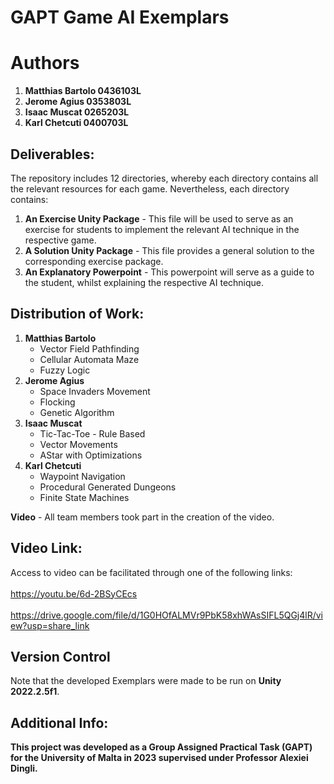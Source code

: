 # GAPT Game AI Exemplars
 
# Authors
1. **Matthias Bartolo 0436103L**
2. **Jerome Agius 0353803L**
3. **Isaac Muscat 0265203L**
4. **Karl Chetcuti 0400703L**

## Deliverables:
The repository includes 12 directories, whereby each directory contains all the relevant resources for each game. Nevertheless, each directory contains:<br />
1. **An Exercise Unity Package** - This file will be used to serve as an exercise for students to implement the relevant AI technique in the respective game. <br />
2. **A Solution Unity Package** - This file provides a general solution to the corresponding exercise package.<br />
3. **An Explanatory Powerpoint** - This powerpoint will serve as a guide to the student, whilst explaining the respective AI technique.<br />
 
## Distribution of Work:
1. **Matthias Bartolo**
   - Vector Field Pathfinding
   - Cellular Automata Maze
   - Fuzzy Logic
2. **Jerome Agius**
   - Space Invaders Movement
   - Flocking
   - Genetic Algorithm
3. **Isaac Muscat**
   - Tic-Tac-Toe - Rule Based
   - Vector Movements
   - AStar with Optimizations
4. **Karl Chetcuti**
   - Waypoint Navigation
   - Procedural Generated Dungeons
   - Finite State Machines
   
**Video** - All team members took part in the creation of the video.<br />   
   
## Video Link:
Access to video can be facilitated through one of the following links: <br />  
https://youtu.be/6d-2BSyCEcs <br />  
https://drive.google.com/file/d/1G0HOfALMVr9PbK58xhWAsSIFL5QGj4lR/view?usp=share_link

## Version Control
Note that the developed Exemplars were made to be run on **Unity 2022.2.5f1**.

## Additional Info:
**This project was developed as a Group Assigned Practical Task (GAPT) for the University of Malta in 2023 supervised under Professor Alexiei Dingli.**
